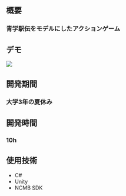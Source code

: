 ## 概要

### 青学駅伝をモデルにしたアクションゲーム

## デモ

[![](https://img.youtube.com/vi/UU8pirPAnUI/0.jpg)](https://www.youtube.com/watch?v=UU8pirPAnUI)

## 開発期間

### 大学3年の夏休み

## 開発時間

### 10h

## 使用技術

- C#
- Unity
- NCMB SDK
